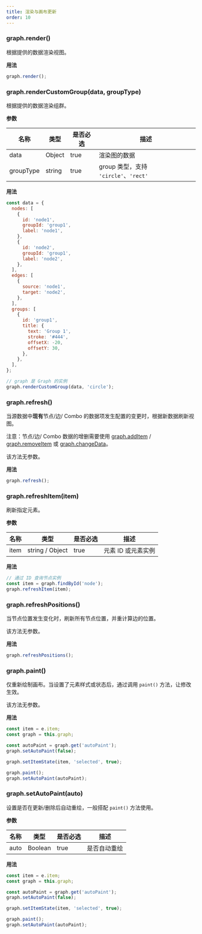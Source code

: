 ```yaml
---
title: 渲染与画布更新
order: 10
---
```


### graph.render()

根据提供的数据渲染视图。

**用法**

```javascript
graph.render();
```

### graph.renderCustomGroup(data, groupType)

根据提供的数据渲染组群。

**参数**

| 名称      | 类型   | 是否必选 | 描述                                  |
| --------- | ------ | -------- | ------------------------------------- |
| data      | Object | true     | 渲染图的数据                          |
| groupType | string | true     | group 类型，支持 `'circle'`、`'rect'` |

**用法**

```javascript
const data = {
  nodes: [
    {
      id: 'node1',
      groupId: 'group1',
      label: 'node1',
    },
    {
      id: 'node2',
      groupId: 'group1',
      label: 'node2',
    },
  ],
  edges: [
    {
      source: 'node1',
      target: 'node2',
    },
  ],
  groups: [
    {
      id: 'group1',
      title: {
        text: 'Group 1',
        stroke: '#444',
        offsetX: -20,
        offsetY: 30,
      },
    },
  ],
};

// graph 是 Graph 的实例
graph.renderCustomGroup(data, 'circle');
```

### graph.refresh()

当源数据中**现有**节点/边/ Combo 的数据项发生配置的变更时，根据新数据刷新视图。

注意：节点/边/ Combo 数据的增删需要使用 [graph.addItem](./Graph#additemtype-model) / [graph.removeItem](./Graph#removeitemitem) 或 [graph.changeData](./Graph#changedatadata)。

该方法无参数。

**用法**

```javascript
graph.refresh();
```

### graph.refreshItem(item)

刷新指定元素。

**参数**

| 名称 | 类型            | 是否必选 | 描述               |
| ---- | --------------- | -------- | ------------------ |
| item | string / Object | true     | 元素 ID 或元素实例 |

**用法**

```javascript
// 通过 ID 查询节点实例
const item = graph.findById('node');
graph.refreshItem(item);
```

### graph.refreshPositions()

当节点位置发生变化时，刷新所有节点位置，并重计算边的位置。

该方法无参数。

**用法**

```javascript
graph.refreshPositions();
```

### graph.paint()

仅重新绘制画布。当设置了元素样式或状态后，通过调用 `paint()` 方法，让修改生效。

该方法无参数。

**用法**

```javascript
const item = e.item;
const graph = this.graph;

const autoPaint = graph.get('autoPaint');
graph.setAutoPaint(false);

graph.setItemState(item, 'selected', true);

graph.paint();
graph.setAutoPaint(autoPaint);
```

### graph.setAutoPaint(auto)

设置是否在更新/删除后自动重绘，一般搭配 `paint()` 方法使用。

**参数**

| 名称 | 类型    | 是否必选 | 描述         |
| ---- | ------- | -------- | ------------ |
| auto | Boolean | true     | 是否自动重绘 |

**用法**

```javascript
const item = e.item;
const graph = this.graph;

const autoPaint = graph.get('autoPaint');
graph.setAutoPaint(false);

graph.setItemState(item, 'selected', true);

graph.paint();
graph.setAutoPaint(autoPaint);
```
